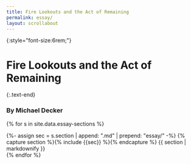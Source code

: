 ```yaml
---
title: Fire Lookouts and the Act of Remaining
permalink: essay/
layout: scrollabout
---
```

{:style="font-size:6rem;"}
# Fire Lookouts and the Act of Remaining

{:.text-end}
### By Michael Decker


{% for s in site.data.essay-sections %}
<div class="row step" id="{{s.step}}">
{%- assign sec = s.section | append: ".md" | prepend: "essay/" -%}
{% capture section %}{% include {{sec}} %}{% endcapture %}
{{ section | markdownify }}
</div>
{% endfor %}
